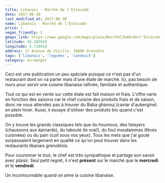 ```yaml
---
title: Libanais - Marché de l'Estacade
date: 2017-06-30
last_modified_at: 2017-06-30
name: Libanais - Marché de l'Estacade
price: 1
vegan_friendly: 2
gmaps_link: https://www.google.com/maps/place/March%C3%A9+de+l'Estacade/@45.1852313,5.7170774,19.45z/data=!4m5!3m4!1s0x0:0x1ea12d040274f6f7!8m2!3d45.1852422!4d5.7170574
latitude: 45.185543
longitude: 5.716914
address: 17 Avenue de Vizille, 38000 Grenoble
tags: ['libanais', 'legumes', 'sandwich']
category: ou-manger
---
```


Ceci est une publication un peu spéciale puisque ce n'est pas d'un restaurant dont on va parler mais d'une étale de marché. 
Ici, pas besoin de murs pour servir une cuisine libanaise rafinée, familiale et authentique.

Tout ce qui est en vente sur cette étale est fait maison et frais. L'offre varie en fonction des saisons car le chef
cuisine des produits frais et de saison, donc ne vous attendez pas à trouver du Baba ghanouj (caviar d'aubergine) en plein hiver.
Aussi, il essaye d'utiliser des produits bio quand c'est possible.

On y trouve les grands classiques tels que du houmous, des fatayers (chaussons aux épinards), du taboulé (le vrai!), du foul moudammas (fèves cuisinées) ou du pain (cuit sous vos yeux).
Tous les mets que j'ai gouté surpassaient largement en qualité ce qu'on peut trouver dans les restaurants libanais grenoblois. 

Pour couronner le tout, le chef est très sympathique et partage son savoir avec plaisir. Seul petit regret, il n'est
**présent** sur le marché que le **mercredi** et le **vendredi**.

Un incontournable quand on aime la cuisine libanaise.